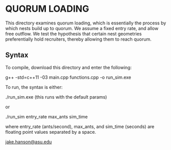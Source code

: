 # QUORUM LOADING

This directory examines quorum loading, which is essentially the process by which nests build up to quorum. We assume a fixed entry rate, and allow free outflow. We test the hypothesis that certain nest geometries preferentially hold recruiters, thereby allowing them to reach quorum.

## Syntax

To compile, download this directory and enter the following:

g++ -std=c++11 -03 main.cpp functions.cpp -o run_sim.exe

To run, the syntax is either:

./run_sim.exe (this runs with the default params)

or 

./run_sim entry_rate max_ants sim_time

where entry_rate (ants/second), max_ants, and sim_time (seconds) are floating point values separated by a space.

jake.hanson@asu.edu
